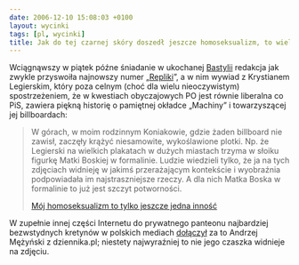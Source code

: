 ```yaml
---
date: 2006-12-10 15:08:03 +0100
layout: wycinki
tags: [pl, wycinki]
title: Jak do tej czarnej skóry doszedł jeszcze homoseksualizm, to wielkiej różnicy w mojej sytuacji nie odczułem
---
```


Wciągnąwszy w piątek późne śniadanie w ukochanej [Bastylii](http://www.bastylia.com.pl/ 'najlepsze naleśniki w Warszawie') redakcja jak zwykle przyswoiła najnowszy numer „[Repliki](http://replika.kampania.org.pl/ 'dwumiesięcznik KPH')”, a w nim wywiad z Krystianem Legierskim, który poza celnym (choć dla wielu nieoczywistym) spostrzeżeniem, że w kwestiach obyczajowych PO jest równie liberalna co PiS, zawiera piękną historię o pamiętnej okładce „Machiny” i towarzyszącej jej billboardach:

> W górach, w moim rodzinnym Koniakowie, gdzie żaden billboard nie zawisł, zaczęły krążyć niesamowite, wykoślawione plotki. Np. że Legierski na wielkich plakatach w dużych miastach trzyma w słoiku figurkę Matki Boskiej w formalinie. Ludzie wiedzieli tylko, że ja na tych zdjęciach widnieję w jakimś przerażającym kontekście i wyobraźnia podpowiadała im najstraszniejsze rzeczy. A dla nich Matka Boska w formalinie to już jest szczyt potworności.
>
> [Mój homoseksualizm to tylko jeszcze jedna inność](http://www.innastrona.pl/wywiady_legierski.phtml 'innastrona.pl ma lepsze archiwa „Repliki” niż ona sama')

W zupełnie innej części Internetu do prywatnego panteonu najbardziej bezwstydnych kretynów w polskich mediach [dołączył](wycinki/mars-wita-was.png '„kamienie, które udają czaszkę”…') za to Andrzej Mężyński z dziennika.pl; niestety najwyraźniej to nie jego czaszka widnieje na zdjęciu.
